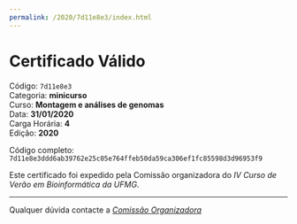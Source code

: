 ```yaml
---
permalink: /2020/7d11e8e3/index.html
---
```


# Certificado Válido

Código: `7d11e8e3`<br>
Categoria: **minicurso**<br>
Curso: **Montagem e análises de genomas**<br>
Data: **31/01/2020**<br>
Carga Horária: **4**<br>
Edição: **2020**<br>


Código completo: `7d11e8e3ddd6ab39762e25c05e764ffeb50da59ca306ef1fc85598d3d96953f9`


Este certificado foi expedido pela Comissão organizadora do *IV Curso de Verão em Bioinformática da UFMG*.

----

Qualquer dúvida contacte a [_Comissão Organizadora_](<mailto:cursobioinfoufmg@gmail.com$subject=[Certificados]>)

